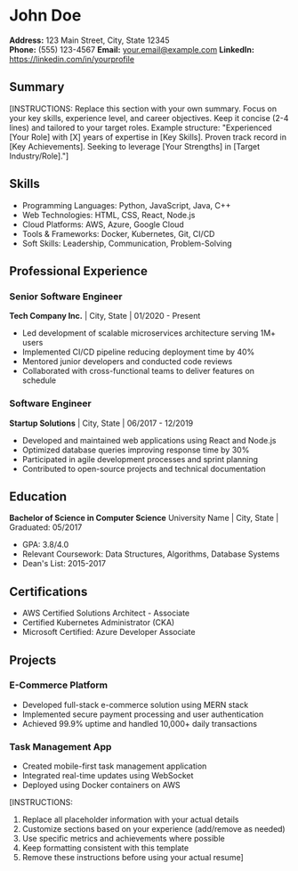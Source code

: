 # John Doe
**Address:** 123 Main Street, City, State 12345  
**Phone:** (555) 123-4567 
**Email:** your.email@example.com
**LinkedIn:** https://linkedin.com/in/yourprofile

## Summary
[INSTRUCTIONS: Replace this section with your own summary. Focus on your key skills, experience level, and career objectives. Keep it concise (2-4 lines) and tailored to your target roles. Example structure:
"Experienced [Your Role] with [X] years of expertise in [Key Skills]. Proven track record in [Key Achievements]. Seeking to leverage [Your Strengths] in [Target Industry/Role]."]

## Skills
- Programming Languages: Python, JavaScript, Java, C++
- Web Technologies: HTML, CSS, React, Node.js
- Cloud Platforms: AWS, Azure, Google Cloud
- Tools & Frameworks: Docker, Kubernetes, Git, CI/CD
- Soft Skills: Leadership, Communication, Problem-Solving

## Professional Experience

### Senior Software Engineer
**Tech Company Inc.** | City, State | 01/2020 - Present
- Led development of scalable microservices architecture serving 1M+ users
- Implemented CI/CD pipeline reducing deployment time by 40%
- Mentored junior developers and conducted code reviews
- Collaborated with cross-functional teams to deliver features on schedule

### Software Engineer
**Startup Solutions** | City, State | 06/2017 - 12/2019
- Developed and maintained web applications using React and Node.js
- Optimized database queries improving response time by 30%
- Participated in agile development processes and sprint planning
- Contributed to open-source projects and technical documentation

## Education
**Bachelor of Science in Computer Science**
University Name | City, State | Graduated: 05/2017
- GPA: 3.8/4.0
- Relevant Coursework: Data Structures, Algorithms, Database Systems
- Dean's List: 2015-2017

## Certifications
- AWS Certified Solutions Architect - Associate
- Certified Kubernetes Administrator (CKA)
- Microsoft Certified: Azure Developer Associate

## Projects
### E-Commerce Platform
- Developed full-stack e-commerce solution using MERN stack
- Implemented secure payment processing and user authentication
- Achieved 99.9% uptime and handled 10,000+ daily transactions

### Task Management App
- Created mobile-first task management application
- Integrated real-time updates using WebSocket
- Deployed using Docker containers on AWS

[INSTRUCTIONS: 
1. Replace all placeholder information with your actual details
2. Customize sections based on your experience (add/remove as needed)
3. Use specific metrics and achievements where possible
4. Keep formatting consistent with this template
5. Remove these instructions before using your actual resume] 